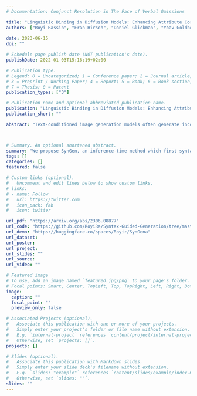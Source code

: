 ```yaml
---
# Documentation: Conjunct Resolution in The Face of Verbal Omissions

title: "Linguistic Binding in Diffusion Models: Enhancing Attribute Correspondence through Attention Map Alignment"
authors: ["Royi Rassin", "Eran Hirsch", "Daniel Glickman", "Yoav Goldberg", "Gal Chechik"]
               
date: 2023-06-15
doi: ""

# Schedule page publish date (NOT publication's date).
publishDate: 2022-01-03T15:16:19+02:00

# Publication type.
# Legend: 0 = Uncategorized; 1 = Conference paper; 2 = Journal article;
# 3 = Preprint / Working Paper; 4 = Report; 5 = Book; 6 = Book section;
# 7 = Thesis; 8 = Patent
publication_types: ["3"]

# Publication name and optional abbreviated publication name.
publication: "Linguistic Binding in Diffusion Models: Enhancing Attribute Correspondence through Attention Map Alignment"
publication_short: ""

abstract: "Text-conditioned image generation models often generate incorrect associations between entities and their visual attributes. This reflects an impaired mapping between linguistic binding of entities and modifiers in the prompt and visual binding of the corresponding elements in the generated image. As one notable example, a query like 'a pink sunflower and a yellow flamingo' may incorrectly produce an image of a yellow sunflower and a pink flamingo. To remedy this issue, we propose SynGen, an approach which first syntactically analyses the prompt to identify entities and their modifiers, and then uses a novel loss function that encourages the cross-attention maps to agree with the linguistic binding reflected by the syntax. Specifically, we encourage large overlap between attention maps of entities and their modifiers, and small overlap with other entities and modifier words. The loss is optimized during inference, without retraining or fine-tuning the model. Human evaluation on three datasets, including one new and challenging set, demonstrate significant improvements of SynGen compared with current state of the art methods. This work highlights how making use of sentence structure during inference can efficiently and substantially improve the faithfulness of text-to-image generation."



# Summary. An optional shortened abstract.
summary: "We propose SynGen, an inference-time method which first syntactically analyses the prompt to identify entities and their modifiers, and then uses a novel loss function that encourages the cross-attention maps to agree with the linguistic binding reflected by the syntax."
tags: []
categories: []
featured: false

# Custom links (optional).
#   Uncomment and edit lines below to show custom links.
# links:
# - name: Follow
#   url: https://twitter.com
#   icon_pack: fab
#   icon: twitter

url_pdf: "https://arxiv.org/abs/2306.08877"
url_code: "https://github.com/RoyiRa/Syntax-Guided-Generation/tree/master"
url_demo: "https://huggingface.co/spaces/Royir/SynGena"
url_dataset:
url_poster:
url_project:
url_slides: ""
url_source:
url_video: ""

# Featured image
# To use, add an image named `featured.jpg/png` to your page's folder.
# Focal points: Smart, Center, TopLeft, Top, TopRight, Left, Right, BottomLeft, Bottom, BottomRight.
image:
  caption: ""
  focal_point: ""
  preview_only: false

# Associated Projects (optional).
#   Associate this publication with one or more of your projects.
#   Simply enter your project's folder or file name without extension.
#   E.g. `internal-project` references `content/project/internal-project/index.md`.
#   Otherwise, set `projects: []`.
projects: []

# Slides (optional).
#   Associate this publication with Markdown slides.
#   Simply enter your slide deck's filename without extension.
#   E.g. `slides: "example"` references `content/slides/example/index.md`.
#   Otherwise, set `slides: ""`.
slides: ""
---
```

